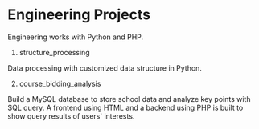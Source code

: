 # Engineering Projects

Engineering works with Python and PHP.

1. structure_processing

Data processing with customized data structure in Python.

2. course_bidding_analysis

Build a MySQL database to store school data and analyze key points with SQL query. A frontend using HTML and a backend using PHP is built to show query results of users' interests.
